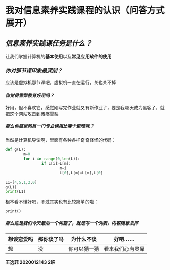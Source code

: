 # 我对信息素养实践课程的认识（问答方式展开）

## *信息素养实践课任务是什么？*

让我们掌握计算机的**基本使用**以及**常见应用软件的使用**

### *你对那节课印象最深刻？*

应该是虚拟机那节课吧，虚拟机一直在运行，关也关不掉

#### *你觉得雪梨教育好用吗？*

好用，但不喜欢它，感觉刚写完作业就又有新作业了，要是我哪天成为黑客了，就把这个网站攻击到瘫痪[雪梨](http://www.edu2act.cn/task/list/)

##### *那么你感觉和另一门专业课相比哪个更难呢？*

当然是计算机导论啊，里面有各种各样奇奇怪怪的代码：

```python
def g(L):
        m=0
        for i in range(0,len(L)):
                if L[i]>L[m]:
                        m=i
                        L[0],L[m]=L[m],L[0]

L1=[4,5,1,2,0]
g(L1)
print(L1)
```

根本看不懂好吧，不过其实也有比较简单的啦：

`print()`

##### *那么这是我们今天最后一个问题了，就是写一个列表，内容随意发挥*

| 想谈恋爱吗 | 那你谈了吗 | 为什么不谈   | 好吧……           |
| ---------- | ---------- | ------------ | ---------------- |
| 想         | 没         | 你可以猜一猜 | 看来我们心有灵犀 |

**王逸菲 2020012143 2班**
